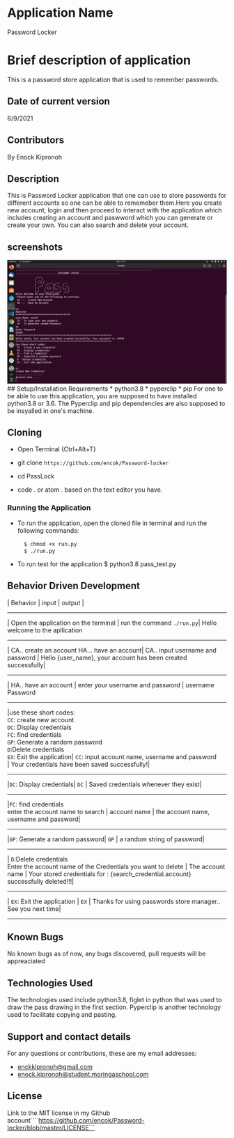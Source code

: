 # Application Name
 Password Locker
# Brief description of application
This is a password store application that is used to remember passwords.
## Date of current version
6/9/2021
## Contributors
By Enock Kipronoh
## Description
This is Password Locker application that one can use to store passwords for different accounts so one can be able to rememeber them.Here you create new account, login and then proceed to interact with the application which includes creating an account and paswword which you can generate or create your own. You can also search and delete your account.
## screenshots
<img src="images/Screenshot from 2021-09-04 23-14-19.png">
## Setup/Installation Requirements
* python3.8
* pyperclip
* pip
For one to be able to use this application, you are supposed to have installed python3.8 or 3.6. The Pyperclip and pip dependencies are also supposed to be insyalled in one's machine.

## Cloning
* Open Terminal {Ctrl+Alt+T}

* git clone ``` https://github.com/encok/Password-locker ```

* cd PassLock

* code . or atom . based on the text editor you have.

### Running the Application
* To run the application, open the cloned file in terminal and run the following commands:

        $ chmod +x run.py
        $ ./run.py
* To run test for the application
        $ python3.8 pass_test.py 

## Behavior Driven Development
  | Behavior          |           input             |                output                 |
 ___________________________________________________________________________________________
 | Open the application on the terminal | run the command ```./run.py```| Hello welcome to the apllication
 ____________________________________________________________________________________________
 | CA.. create an account   HA... have an account| CA.. input username and password | Hello {user_name}, your account has been created successfully|
 ____________________________________________________________________________________________
 | HA.. have an account  | enter your username and password | username <br> Password
 ____________________________________________________________________________________________
 |use these short codes: <br>``CC``: create new account <br>``DC``: Display credentials <br> ``FC``: find credentials <br>``GP``: Generate a random password<br>``D``:Delete credentials<br>``EX``: Exit the application| ``CC``: input account name, username and password<br> | Your credentials have been saved successfully!|
 ____________________________________________________________________________________________
 |``DC``: Display credentials| ``DC``                   | Saved credentials whenever they exist|
 ____________________________________________________________________________________________
 |``FC``: find credentials<br> enter the account name to search | account name                       | the account name, username and password|
 ____________________________________________________________________________________________
 |``GP``: Generate a random password| ``GP``                   | a random string of password|
 ____________________________________________________________________________________________
 | ``D``:Delete credentials<br>Enter the account name of the Credentials you want to delete   | The account name | Your stored credentials for : {search_credential.account} successfully deleted!!!|
 ____________________________________________________________________________________________
 | ``EX``: Exit the application | ``EX``                   | Thanks for using passwords store manager.. See you next time|
 ___________________________________________________________________________________________ 


## Known Bugs
No known bugs as of now, any bugs discovered, pull requests will be appreaciated
## Technologies Used
The technologies used include python3.8, figlet in python that was used to draw the pass drawing in the first section. 
Pyperclip is another technology used to facilitate copying and pasting.
## Support and contact details
For any questions or contributions, these are my email addresses:
* enckkipronoh@gmail.com<br>
* enock.kipronoh@student.moringaschool.com
## License
Link to the MIT license in my Github account````https://github.com/encok/Password-locker/blob/master/LICENSE```

